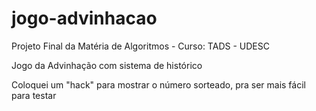 # jogo-advinhacao

Projeto Final da Matéria de Algoritmos - Curso: TADS - UDESC

Jogo da Advinhação com sistema de histórico

Coloquei um "hack" para mostrar o número sorteado, pra ser mais fácil para testar
